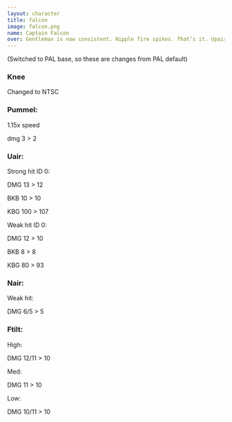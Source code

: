 ```yaml
---
layout: character
title: falcon
image: falcon.png
name: Captain Falcon
over: Gentleman is now consistent. Nipple fire spikes. That’s it. Upair has some damage tweaks.
---
```


(Switched to PAL base, so these are changes from PAL default)

### Knee

Changed to NTSC

### Pummel:

1.15x speed

dmg 3 > 2

### Uair:

Strong hit ID 0:

DMG 13 > 12

BKB 10 > 10

KBG 100 > 107

Weak hit ID 0:

DMG 12 > 10

BKB 8 > 8

KBG 80 > 93

### Nair:

Weak hit:

DMG 6/5 > 5

### Ftilt:

High:

DMG 12/11 > 10

Med:

DMG 11 > 10

Low:

DMG 10/11 > 10